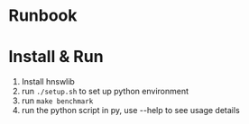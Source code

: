 # Runbook

# Install & Run
1. Install hnswlib
2. run `./setup.sh` to set up python environment
3. run `make benchmark`
4. run the python script in py, use --help to see usage details
